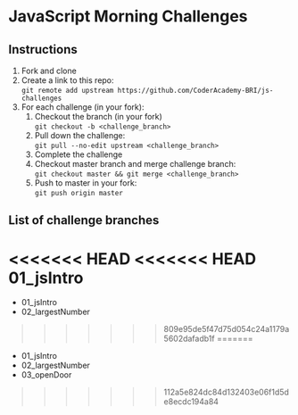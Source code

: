 # JavaScript Morning Challenges

## Instructions
1. Fork and clone
2. Create a link to this repo: <br/>
   `git remote add upstream https://github.com/CoderAcademy-BRI/js-challenges`
3. For each challenge (in your fork):
    1. Checkout the branch (in your fork)<br/>
     `git checkout -b <challenge_branch>`
    3. Pull down the challenge: <br/>
     `git pull --no-edit upstream <challenge_branch>`
    4. Complete the challenge
    5. Checkout master branch and merge challenge branch:<br/>
    `git checkout master && git merge <challenge_branch>`
    1. Push to master in your fork:<br/>
     `git push origin master`

## List of challenge branches
<<<<<<< HEAD
<<<<<<< HEAD
01_jsIntro
=======
* 01_jsIntro
* 02_largestNumber
>>>>>>> 809e95de5f47d75d054c24a1179a5602dafadb1f
=======
* 01_jsIntro
* 02_largestNumber
* 03_openDoor
>>>>>>> 112a5e824dc84d132403e06f1d5de8ecdc194a84
